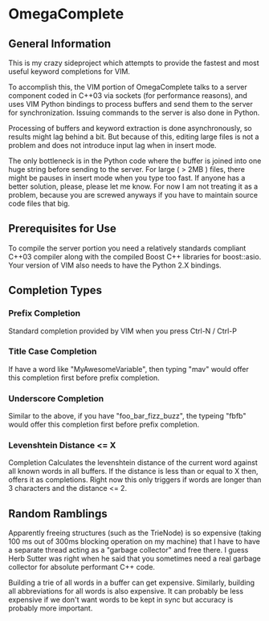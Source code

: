 # OmegaComplete

## General Information
This is my crazy sideproject which attempts to provide the fastest and most
useful keyword completions for VIM.

To accomplish this, the VIM portion of OmegaComplete talks to a server component
coded in C++03 via sockets (for performance reasons), and uses VIM Python bindings
to process buffers and send them to the server for synchronization. Issuing commands
to the server is also done in Python.

Processing of buffers and keyword extraction is done asynchronously,
so results might lag behind a bit. But because of this, editing large files is not a problem
and does not introduce input lag when in insert mode.

The only bottleneck is in the Python code where the buffer is joined into one huge string before sending to the server.
For large ( > 2MB ) files, there might be pauses in insert mode when you type too fast.
If anyone has a better solution, please, please let me know. For now I am not treating it
as a problem, because you are screwed anyways if you have to maintain source code files that big.

## Prerequisites for Use
To compile the server portion you need a relatively standards compliant C++03 compiler
along with the compiled Boost C++ libraries for boost::asio. Your version of VIM also needs
to have the Python 2.X bindings.

## Completion Types

### Prefix Completion
Standard completion provided by VIM when you press Ctrl-N / Ctrl-P


### Title Case Completion
If have a word like "MyAwesomeVariable", then typing "mav" would offer this
completion first before prefix completion.

### Underscore Completion
Similar to the above, if you have "foo\_bar\_fizz\_buzz", the typeing "fbfb" would
offer this completion first before prefix completion.

### Levenshtein Distance <= X
Completion Calculates the levenshtein distance of
the current word against all known words in all buffers.  If the distance is
less than or equal to X then, offers it as completions.  Right now this only
triggers if words are longer than 3 characters and the distance <= 2.

## Random Ramblings
Apparently freeing structures (such as the TrieNode) is so expensive (taking
100 ms out of 300ms blocking operation on my machine) that I have to have
a separate thread acting as a "garbage collector" and free there. I guess Herb
Sutter was right when he said that you sometimes need a real garbage collector
for absolute performant C++ code.

Building a trie of all words in a buffer can get expensive. Similarly, building
all abbreviations for all words is also expensive. It can probably be less
expensive if we don't want words to be kept in sync but accuracy is probably
more important.

